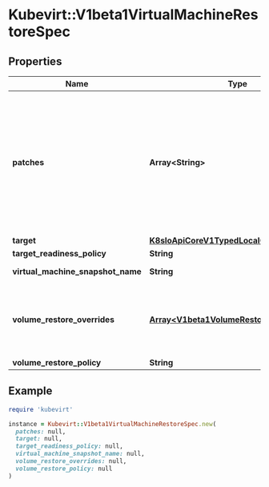 # Kubevirt::V1beta1VirtualMachineRestoreSpec

## Properties

| Name | Type | Description | Notes |
| ---- | ---- | ----------- | ----- |
| **patches** | **Array&lt;String&gt;** | If the target for the restore does not exist, it will be created. Patches holds JSON patches that would be applied to the target manifest before it&#39;s created. Patches should fit the target&#39;s Kind.  Example for a patch: {\&quot;op\&quot;: \&quot;replace\&quot;, \&quot;path\&quot;: \&quot;/metadata/name\&quot;, \&quot;value\&quot;: \&quot;new-vm-name\&quot;} | [optional] |
| **target** | [**K8sIoApiCoreV1TypedLocalObjectReference**](K8sIoApiCoreV1TypedLocalObjectReference.md) |  |  |
| **target_readiness_policy** | **String** |  | [optional] |
| **virtual_machine_snapshot_name** | **String** |  | [default to &#39;&#39;] |
| **volume_restore_overrides** | [**Array&lt;V1beta1VolumeRestoreOverride&gt;**](V1beta1VolumeRestoreOverride.md) | VolumeRestoreOverrides gives the option to change properties of each restored volume For example, specifying the name of the restored volume, or adding labels/annotations to it | [optional] |
| **volume_restore_policy** | **String** |  | [optional] |

## Example

```ruby
require 'kubevirt'

instance = Kubevirt::V1beta1VirtualMachineRestoreSpec.new(
  patches: null,
  target: null,
  target_readiness_policy: null,
  virtual_machine_snapshot_name: null,
  volume_restore_overrides: null,
  volume_restore_policy: null
)
```

